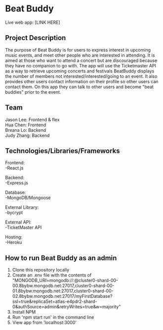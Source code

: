 # Beat Buddy  
Live web app: [LINK HERE] 

## Project Description  
The purpose of Beat Buddy is for users to express interest in upcoming music events, and meet other people who are interested in attending. It is aimed at those who want to attend a concert but are discouraged because they have no companion to go with. The app will use the Ticketmaster API as a way to retrieve upcoming concerts and festivals BeatBuddy displays the number of members not interested/interested/going to an event. It also provides other users contact information on their profile so other users can contact them. On this app they can talk to other users and become "beat buddies" prior to the event.
  
## Team  
Jason Lee: Frontend & flex    
Hua Chen: Frontend  
Breana Lo: Backend  
Judy Zhang: Backend  
  
## Technologies/Libraries/Frameworks  
Frontend:  
  -React.js  
  
Backend:  
  -Express.js  
  
Database:  
  -MongoDB/Mongoose  
  
External Library:  
  -bycrypt  
  
External API:  
  -TicketMaster API
  
Hosting:  
  -Heroku  
  
## How to run Beat Buddy as an admin  
  1. Clone this repository locally  
  2. Create an .env file with the contents of  
  "MONGODB_URI=mongodb://<username>:<password>@cluster0-shard-00-00.8bybw.mongodb.net:27017,cluster0-shard-00-01.8bybw.mongodb.net:27017,cluster0-shard-00-02.8bybw.mongodb.net:27017/myFirstDatabase?ssl=true&replicaSet=atlas-e4pdr2-shard-0&authSource=admin&retryWrites=true&w=majority"  
  3. Install NPM
  4. Run 'npm start run' in the command line
  5. View app from 'localhost:3000'